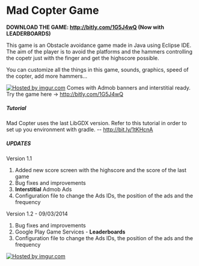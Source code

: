 # Mad Copter Game
<strong>   DOWNLOAD THE GAME: http://bitly.com/1G5J4wQ (Now with LEADERBOARDS)</strong>

This game is an Obstacle avoidance game made in Java using Eclipse IDE. The aim of the player is to avoid the platforms and the hammers controlling the copetr just with the finger and get the highscore possible.

You can customize all the things in this game, sounds, graphics, speed of the copter, add more hammers... 

<a href="#"><img src="http://i.imgur.com/ODQy6ba.png" title="Hosted by imgur.com" /></a>
Comes with Admob banners and interstitial ready.
Try the game here -> http://bitly.com/1G5J4wQ

<strong><h5>Tutorial</h5></strong>
Mad Copter uses the last LibGDX version. Refer to this tutorial in order to set up you environment with gradle. 
--  http://bit.ly/1tKHcnA

<strong><h5>UPDATES</h5></strong>
Version 1.1
<ol>
<li> Added new score screen with the highscore and the score of the last game</li>
<li> Bug fixes and improvements</li>
<li> <strong>Interstitial</strong> Admob Ads</li>
<li> Configuration file to change the Ads IDs, the position of the ads and the frequency</li>
</ol>
Version 1.2 - 09/03/2014
<ol>
<li> Bug fixes and improvements</li>
<li> Google Play Game Services - <strong>Leaderboards</strong></li>
<li> Configuration file to change the Ads IDs, the position of the ads and the frequency</li>
</ol>


<a href="http://imgur.com/oIeDeVi"><img src="http://i.imgur.com/oIeDeVi.png" title="Hosted by imgur.com" /></a>
